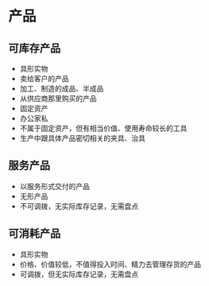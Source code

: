 # 产品

## 可库存产品

* 具形实物
* 卖给客户的产品
* 加工、制造的成品、半成品
* 从供应商那里购买的产品
* 固定资产
* 办公家私
* 不属于固定资产，但有相当价值、使用寿命较长的工具
* 生产中跟具体产品密切相关的夹具、治具

## 服务产品

* 以服务形式交付的产品
* 无形产品
* 不可调拨，无实际库存记录，无需盘点

## 可消耗产品

* 具形实物
* 价格、价值较低，不值得投入时间、精力去管理存货的产品
* 可调拨，但无实际库存记录，无需盘点